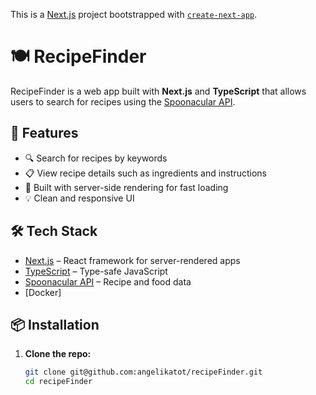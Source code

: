 This is a [Next.js](https://nextjs.org) project bootstrapped with [`create-next-app`](https://nextjs.org/docs/app/api-reference/cli/create-next-app).



# 🍽️ RecipeFinder

RecipeFinder is a web app built with **Next.js** and **TypeScript** that allows users to search for recipes using the [Spoonacular API](https://spoonacular.com/food-api).

## 🚀 Features

- 🔍 Search for recipes by keywords
- 📋 View recipe details such as ingredients and instructions
- 🧠 Built with server-side rendering for fast loading
- 💡 Clean and responsive UI

## 🛠️ Tech Stack

- [Next.js](https://nextjs.org/) – React framework for server-rendered apps
- [TypeScript](https://www.typescriptlang.org/) – Type-safe JavaScript
- [Spoonacular API](https://spoonacular.com/food-api) – Recipe and food data
- [Docker]
## 📦 Installation

1. **Clone the repo:**
   ```bash
   git clone git@github.com:angelikatot/recipeFinder.git
   cd recipeFinder
